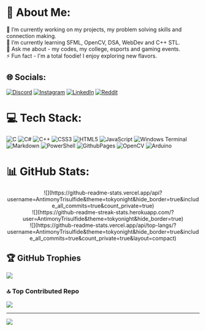 # 💫 About Me:
🔭 I’m currently working on my projects, my problem solving skills and connection making.<br>🌱 I’m currently learning SFML, OpenCV, DSA, WebDev and C++ STL.<br>💬 Ask me about - my codes, my college, esports and gaming events.<br>⚡ Fun fact - I'm a total foodie! I enjoy exploring new flavors.


## 🌐 Socials:
[![Discord](https://img.shields.io/badge/Discord-%237289DA.svg?logo=discord&logoColor=white)](https://discord.gg/arsenictrioxide) [![Instagram](https://img.shields.io/badge/Instagram-%23E4405F.svg?logo=Instagram&logoColor=white)](https://instagram.com/marmat_m_2k5) [![LinkedIn](https://img.shields.io/badge/LinkedIn-%230077B5.svg?logo=linkedin&logoColor=white)](https://linkedin.com/in/manav-marmat-2k5) [![Reddit](https://img.shields.io/badge/Reddit-%23FF4500.svg?logo=Reddit&logoColor=white)](https://reddit.com/user/u/Ok_Chair_404) 

# 💻 Tech Stack:
![C](https://img.shields.io/badge/c-%2300599C.svg?style=for-the-badge&logo=c&logoColor=white) ![C#](https://img.shields.io/badge/c%23-%23239120.svg?style=for-the-badge&logo=csharp&logoColor=white) ![C++](https://img.shields.io/badge/c++-%2300599C.svg?style=for-the-badge&logo=c%2B%2B&logoColor=white) ![CSS3](https://img.shields.io/badge/css3-%231572B6.svg?style=for-the-badge&logo=css3&logoColor=white) ![HTML5](https://img.shields.io/badge/html5-%23E34F26.svg?style=for-the-badge&logo=html5&logoColor=white) ![JavaScript](https://img.shields.io/badge/javascript-%23323330.svg?style=for-the-badge&logo=javascript&logoColor=%23F7DF1E) ![Windows Terminal](https://img.shields.io/badge/Windows%20Terminal-%234D4D4D.svg?style=for-the-badge&logo=windows-terminal&logoColor=white) ![Markdown](https://img.shields.io/badge/markdown-%23000000.svg?style=for-the-badge&logo=markdown&logoColor=white) ![PowerShell](https://img.shields.io/badge/PowerShell-%235391FE.svg?style=for-the-badge&logo=powershell&logoColor=white) ![GithubPages](https://img.shields.io/badge/github%20pages-121013?style=for-the-badge&logo=github&logoColor=white) ![OpenCV](https://img.shields.io/badge/opencv-%23white.svg?style=for-the-badge&logo=opencv&logoColor=white) ![Arduino](https://img.shields.io/badge/-Arduino-00979D?style=for-the-badge&logo=Arduino&logoColor=white)
# 📊 GitHub Stats:
<p align="center">
![](https://github-readme-stats.vercel.app/api?username=AntimonyTrisulfide&theme=tokyonight&hide_border=true&include_all_commits=true&count_private=true)<br/>
![](https://github-readme-streak-stats.herokuapp.com/?user=AntimonyTrisulfide&theme=tokyonight&hide_border=true)<br/>
![](https://github-readme-stats.vercel.app/api/top-langs/?username=AntimonyTrisulfide&theme=tokyonight&hide_border=true&include_all_commits=true&count_private=true&layout=compact)
</p>


## 🏆 GitHub Trophies
![](https://github-profile-trophy.vercel.app/?username=AntimonyTrisulfide&theme=tokyonight&no-frame=true&no-bg=false&margin-w=4)

### 🔝 Top Contributed Repo
![](https://github-contributor-stats.vercel.app/api?username=AntimonyTrisulfide&limit=5&theme=tokyonight&combine_all_yearly_contributions=true)

---
[![](https://visitcount.itsvg.in/api?id=AntimonyTrisulfide&icon=4&color=0)](https://visitcount.itsvg.in)

<!-- Proudly created with GPRM ( https://gprm.itsvg.in ) -->
